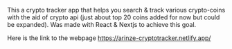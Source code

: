 This a crypto tracker app that helps you search & track various crypto-coins with the aid of crypto api (just about top 20 coins added for now but could be expanded).
Was made with React & Nextjs to achieve this goal.


Here is the link to the webpage https://arinze-cryptotracker.netlify.app/

